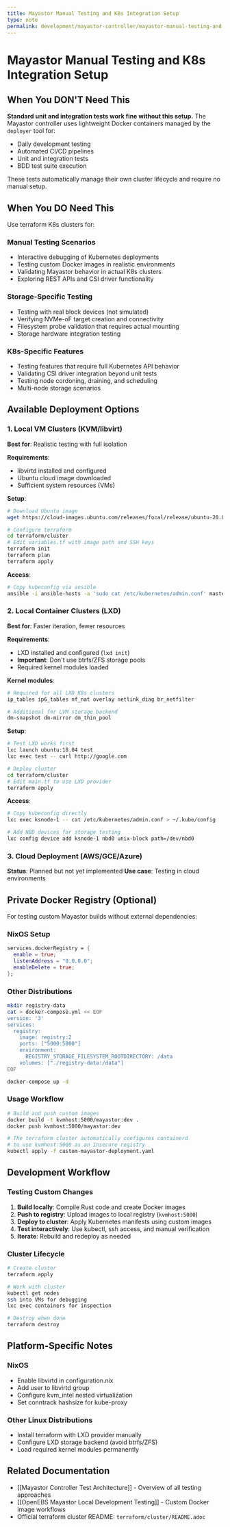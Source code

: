 ```yaml
---
title: Mayastor Manual Testing and K8s Integration Setup
type: note
permalink: development/mayastor-controller/mayastor-manual-testing-and-k8s-integration-setup
---
```


# Mayastor Manual Testing and K8s Integration Setup

## When You DON'T Need This

**Standard unit and integration tests work fine without this setup.** The Mayastor controller uses lightweight Docker containers managed by the `deployer` tool for:

- Daily development testing
- Automated CI/CD pipelines  
- Unit and integration tests
- BDD test suite execution

These tests automatically manage their own cluster lifecycle and require no manual setup.

## When You DO Need This

Use terraform K8s clusters for:

### Manual Testing Scenarios
- Interactive debugging of Kubernetes deployments
- Testing custom Docker images in realistic environments
- Validating Mayastor behavior in actual K8s clusters
- Exploring REST APIs and CSI driver functionality

### Storage-Specific Testing
- Testing with real block devices (not simulated)
- Verifying NVMe-oF target creation and connectivity
- Filesystem probe validation that requires actual mounting
- Storage hardware integration testing

### K8s-Specific Features
- Testing features that require full Kubernetes API behavior
- Validating CSI driver integration beyond unit tests
- Testing node cordoning, draining, and scheduling
- Multi-node storage scenarios

## Available Deployment Options

### 1. Local VM Clusters (KVM/libvirt)
**Best for**: Realistic testing with full isolation

**Requirements**:
- libvirtd installed and configured
- Ubuntu cloud image downloaded
- Sufficient system resources (VMs)

**Setup**:
```bash
# Download Ubuntu image
wget https://cloud-images.ubuntu.com/releases/focal/release/ubuntu-20.04-server-cloudimg-amd64.img

# Configure terraform
cd terraform/cluster
# Edit variables.tf with image path and SSH keys
terraform init
terraform plan
terraform apply
```

**Access**:
```bash
# Copy kubeconfig via ansible
ansible -i ansible-hosts -a 'sudo cat /etc/kubernetes/admin.conf' master > ~/.kube/config
```

### 2. Local Container Clusters (LXD)
**Best for**: Faster iteration, fewer resources

**Requirements**:
- LXD installed and configured (`lxd init`)
- **Important**: Don't use btrfs/ZFS storage pools
- Required kernel modules loaded

**Kernel modules**:
```bash
# Required for all LXD K8s clusters
ip_tables ip6_tables nf_nat overlay netlink_diag br_netfilter

# Additional for LVM storage backend  
dm-snapshot dm-mirror dm_thin_pool
```

**Setup**:
```bash
# Test LXD works first
lxc launch ubuntu:18.04 test
lxc exec test -- curl http://google.com

# Deploy cluster
cd terraform/cluster
# Edit main.tf to use LXD provider
terraform apply
```

**Access**:
```bash
# Copy kubeconfig directly
lxc exec ksnode-1 -- cat /etc/kubernetes/admin.conf > ~/.kube/config

# Add NBD devices for storage testing
lxc config device add ksnode-1 nbd0 unix-block path=/dev/nbd0
```

### 3. Cloud Deployment (AWS/GCE/Azure)
**Status**: Planned but not yet implemented
**Use case**: Testing in cloud environments

## Private Docker Registry (Optional)

For testing custom Mayastor builds without external dependencies:

### NixOS Setup
```nix
services.dockerRegistry = {
  enable = true;
  listenAddress = "0.0.0.0";
  enableDelete = true;
};
```

### Other Distributions
```bash
mkdir registry-data
cat > docker-compose.yml << EOF
version: '3'
services:
  registry:
    image: registry:2
    ports: ["5000:5000"]
    environment:
      REGISTRY_STORAGE_FILESYSTEM_ROOTDIRECTORY: /data
    volumes: ["./registry-data:/data"]
EOF

docker-compose up -d
```

### Usage Workflow
```bash
# Build and push custom images
docker build -t kvmhost:5000/mayastor:dev .
docker push kvmhost:5000/mayastor:dev

# The terraform cluster automatically configures containerd 
# to use kvmhost:5000 as an insecure registry
kubectl apply -f custom-mayastor-deployment.yaml
```

## Development Workflow

### Testing Custom Changes
1. **Build locally**: Compile Rust code and create Docker images
2. **Push to registry**: Upload images to local registry (`kvmhost:5000`)
3. **Deploy to cluster**: Apply Kubernetes manifests using custom images
4. **Test interactively**: Use kubectl, ssh access, and manual verification
5. **Iterate**: Rebuild and redeploy as needed

### Cluster Lifecycle
```bash
# Create cluster
terraform apply

# Work with cluster
kubectl get nodes
ssh into VMs for debugging
lxc exec containers for inspection

# Destroy when done  
terraform destroy
```

## Platform-Specific Notes

### NixOS
- Enable libvirtd in configuration.nix
- Add user to libvirtd group
- Configure kvm_intel nested virtualization
- Set conntrack hashsize for kube-proxy

### Other Linux Distributions  
- Install terraform with LXD provider manually
- Configure LXD storage backend (avoid btrfs/ZFS)
- Load required kernel modules permanently

## Related Documentation
- [[Mayastor Controller Test Architecture]] - Overview of all testing approaches
- [[OpenEBS Mayastor Local Development Testing]] - Custom Docker image workflows
- Official terraform cluster README: `terraform/cluster/README.adoc`